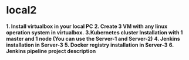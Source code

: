 # local2

**1. Install virtualbox in your local PC**
**2. Create 3 VM with any linux operation system in virtualbox.**
**3.Kubernetes cluster Installation with 1 master and 1 node (You can use the Server-1 and Server-2)**
**4. Jenkins installation in Server-3**
**5. Docker registry installation in Server-3**
**6. Jenkins pipeline project description**
